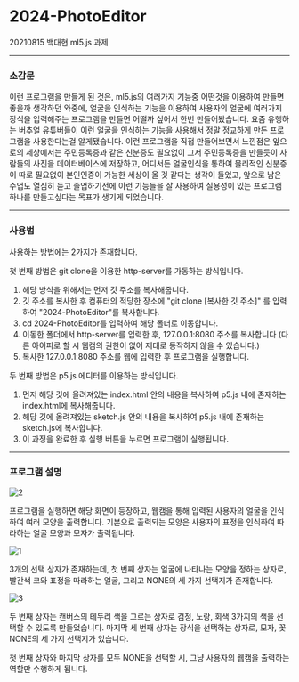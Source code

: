 # 2024-PhotoEditor
20210815 백대현 ml5.js 과제

--------------------
### 소감문
이런 프로그램을 만들게 된 것은, ml5.js의 여러가지 기능중 어떤것을 이용하여 만들면 좋을까 생각하던 와중에, 얼굴을 인식하는 기능을 이용하여 사용자의 얼굴에 여러가지 장식을 입력해주는 프로그램을 만들면 어떨까 싶어서 한번 만들어봤습니다. 요즘 유행하는 버추얼 유튜버들이 이런 얼굴을 인식하는 기능을 사용해서 정말 정교하게 만든 프로그램을 사용한다는걸 알게됐습니다. 이런 프로그램을 직접 만들어보면서 느낀점은 앞으로의 세상에서는 주민등록증과 같은 신분증도 필요없이 그저 주민등록증을 만들듯이 사람들의 사진을 데이터베이스에 저장하고, 어디서든 얼굴인식을 통하여 물리적인 신분증이 따로 필요없이 본인인증이 가능한 세상이 올 것 같다는 생각이 들었고, 앞으로 남은 수업도 열심히 듣고 졸업하기전에 이런 기능들을 잘 사용하여 실용성이 있는 프로그램 하나를 만들고싶다는 목표가 생기게 되었습니다.
 
-------  
### 사용법
사용하는 방법에는 2가지가 존재합니다.

첫 번째 방법은 git clone을 이용한 http-server를 가동하는 방식입니다.
1. 해당 방식을 위해서는 먼저 깃 주소를 복사해줍니다.
2. 깃 주소를 복사한 후 컴퓨터의 적당한 장소에 "git clone [복사한 깃 주소]" 를 입력하여 "2024-PhotoEditor"를 복사합니다.
3. cd 2024-PhotoEditor를 입력하여 해당 폴더로 이동합니다.
4. 이동한 폴더에서 http-server를 입력한 후, 127.0.0.1:8080 주소를 복사합니다 (다른 아이피로 할 시 웹캠의 권한이 없어 제대로 동작하지 않을 수 있습니다.)
5. 복사한 127.0.0.1:8080 주소를 웹에 입력한 후 프로그램을 실행합니다.

두 번째 방법은 p5.js 에디터를 이용하는 방식입니다.
1. 먼저 해당 깃에 올려져있는 index.html 안의 내용을 복사하여 p5.js 내에 존재하는 index.html에 복사해줍니다.
2. 해당 깃에 올려져있는 sketch.js 안의 내용을 복사하여 p5.js 내에 존재하는 sketch.js에 복사합니다.
3. 이 과정을 완료한 후 실행 버튼을 누르면 프로그램이 실행됩니다.
----------
### 프로그램 설명

![2](https://github.com/100DH/2024-PhotoEditor/assets/93199016/6807bc94-0809-4c3b-b5cb-16b556445b02)

프로그램을 실행하면 해당 화면이 등장하고, 웹캠을 통해 입력된 사용자의 얼굴을 인식하여 여러 모양을 출력합니다.
기본으로 출력되는 모양은 사용자의 표정을 인식하여 따라하는 얼굴 모양과 모자가 출력됩니다.

![1](https://github.com/100DH/2024-PhotoEditor/assets/93199016/409eab3e-682d-491b-8790-aa3157fc626c)

3개의 선택 상자가 존재하는데, 첫 번째 상자는 얼굴에 나타나는 모양을 정하는 상자로, 빨간색 코와 표정을 따라하는 얼굴, 그리고 NONE의
세 가지 선택지가 존재합니다.

![3](https://github.com/100DH/2024-PhotoEditor/assets/93199016/cc47e22e-f0d1-4471-a54c-98c71fa165b6)

두 번째 상자는 캔버스의 테두리 색을 고르는 상자로 검정, 노랑, 회색 3가지의 색을 선택할 수 있도록 만들었습니다.
마지막 세 번째 상자는 장식을 선택하는 상자로, 모자, 꽃 NONE의 세 가지 선택지가 있습니다.

첫 번째 상자와 마지막 상자를 모두 NONE을 선택할 시, 그냥 사용자의 웹캠을 출력하는 역할만 수행하게 됩니다.

